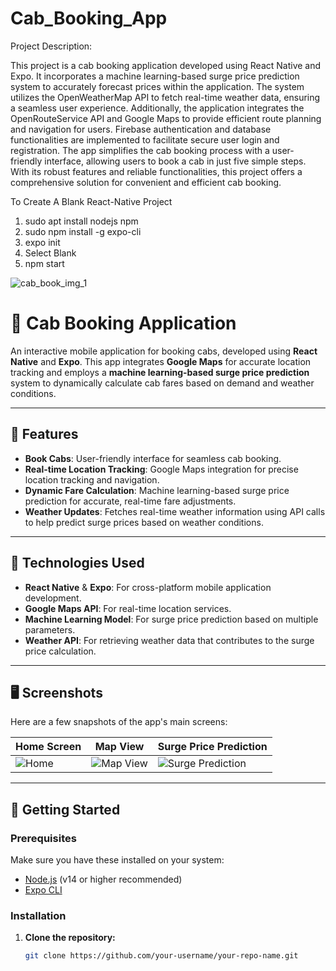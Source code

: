 # Cab_Booking_App

Project Description:

This project is a cab booking application developed using React Native and Expo. It incorporates a machine learning-based surge price prediction system to accurately forecast prices within the application. The system utilizes the OpenWeatherMap API to fetch real-time weather data, ensuring a seamless user experience. Additionally, the application integrates the OpenRouteService API and Google Maps to provide efficient route planning and navigation for users. Firebase authentication and database functionalities are implemented to facilitate secure user login and registration. The app simplifies the cab booking process with a user-friendly interface, allowing users to book a cab in just five simple steps. With its robust features and reliable functionalities, this project offers a comprehensive solution for convenient and efficient cab booking.

To Create A Blank React-Native Project
1. sudo apt install nodejs npm
2. sudo npm install -g expo-cli
3. expo init <Folder Name>
4. Select Blank
5. npm start

![cab_book_img_1](https://github.com/mostafijur07/Cab_Booking_App/assets/89746261/6bb23738-0de4-448b-90ca-e894a9598c39)

# 🚖 Cab Booking Application

An interactive mobile application for booking cabs, developed using **React Native** and **Expo**. This app integrates **Google Maps** for accurate location tracking and employs a **machine learning-based surge price prediction** system to dynamically calculate cab fares based on demand and weather conditions. 

---

## 📱 Features

- **Book Cabs**: User-friendly interface for seamless cab booking.
- **Real-time Location Tracking**: Google Maps integration for precise location tracking and navigation.
- **Dynamic Fare Calculation**: Machine learning-based surge price prediction for accurate, real-time fare adjustments.
- **Weather Updates**: Fetches real-time weather information using API calls to help predict surge prices based on weather conditions.

---

## 🔧 Technologies Used

- **React Native** & **Expo**: For cross-platform mobile application development.
- **Google Maps API**: For real-time location services.
- **Machine Learning Model**: For surge price prediction based on multiple parameters.
- **Weather API**: For retrieving weather data that contributes to the surge price calculation.

---

## 🖥️ Screenshots

Here are a few snapshots of the app's main screens:

| Home Screen | Map View | Surge Price Prediction |
| ----------- | -------- | ---------------------- |
| ![Home]([https://link_to_image1](https://github.com/mostafijur07/Cab_Booking_App/assets/89746261/6bb23738-0de4-448b-90ca-e894a9598c39)) | ![Map View](https://link_to_image2) | ![Surge Prediction](https://link_to_image3) |

---

## 🚀 Getting Started

### Prerequisites

Make sure you have these installed on your system:

- [Node.js](https://nodejs.org/) (v14 or higher recommended)
- [Expo CLI](https://docs.expo.dev/get-started/installation/)

### Installation

1. **Clone the repository:**
   ```bash
   git clone https://github.com/your-username/your-repo-name.git
